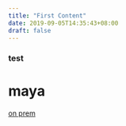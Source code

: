 ```yaml
---
title: "First Content"
date: 2019-09-05T14:35:43+08:00
draft: false
---
```

### test
# maya
[on prem](https://github.com/lab798/aws-dr-samples/tree/master/aws-on-premise-to-aws-backup)
